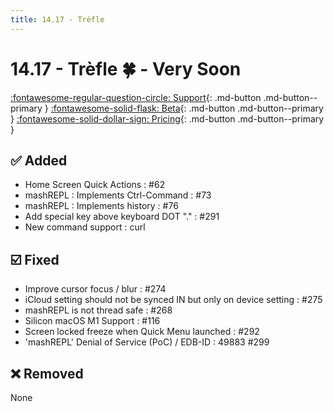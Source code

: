 ```yaml
---
title: 14.17 - Trèfle
---
```

# 14.17 - Trèfle :four_leaf_clover: - Very Soon

[:fontawesome-regular-question-circle: Support](/support/){: .md-button .md-button--primary }
[:fontawesome-solid-flask: Beta](/documentation/becoming-external-tester/){: .md-button .md-button--primary }
[:fontawesome-solid-dollar-sign: Pricing](/documentation/pricing){: .md-button .md-button--primary }

## :white_check_mark: Added
* Home Screen Quick Actions : #62
* mashREPL : Implements Ctrl-Command : #73
* mashREPL : Implements history : #76
* Add special key above keyboard DOT "." : #291
* New command support : curl

## :ballot_box_with_check: Fixed
* Improve cursor focus / blur : #274
* iCloud setting should not be synced IN but only on device setting : #275
* mashREPL is not thread safe : #268
* Silicon macOS M1 Support : #116
* Screen locked freeze when Quick Menu launched : #292
* 'mashREPL' Denial of Service (PoC) / EDB-ID : 49883 #299

## :x: Removed
None